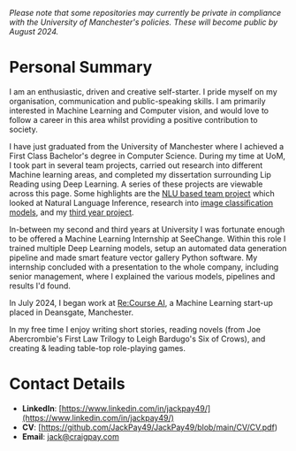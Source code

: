 _Please note that some repositories may currently be private in compliance with the University of Manchester's policies. These will become public by August 2024._

# Personal Summary
I am an enthusiastic, driven and creative self-starter. I pride myself on my organisation, communication and public-speaking skills. I am primarily interested in Machine Learning and Computer vision, and would love to follow a career in this area whilst providing a positive contribution to society.

I have just graduated from the University of Manchester where I achieved a First Class Bachelor's degree in Computer Science. During my time at UoM, I took part in several team projects, carried out research into different Machine learning areas, and completed my dissertation surrounding Lip Reading using Deep Learning. A series of these projects are viewable across this page. Some highlights are the [NLU based team project](https://github.com/DennisKiselev/nlu-coursework) which looked at Natural Language Inference, research into [image classification models](https://github.com/JackPay49/Image-Classification), and my [third year project](https://github.com/JackPay49/3rd-Year-Project). 

In-between my second and third years at University I was fortunate enough to be offered a Machine Learning Internship at SeeChange. Within this role I trained multiple Deep Learning models, setup an automated data generation pipeline and made smart feature vector gallery Python software. My internship concluded with a presentation to the whole company, including senior management, where I explained the various models, pipelines and results I'd found.

In July 2024, I began work at [Re:Course AI](https://www.recourseai.com/), a Machine Learning start-up placed in Deansgate, Manchester.

In my free time I enjoy writing short stories, reading novels (from Joe Abercrombie's First Law Trilogy to Leigh Bardugo's Six of Crows), and creating & leading table-top role-playing games.

# Contact Details
- **LinkedIn**: [https://www.linkedin.com/in/jackpay49/](https://www.linkedin.com/in/jackpay49/)
- **CV**: [https://github.com/JackPay49/JackPay49/blob/main/CV/CV.pdf)
- **Email**: jack@craigpay.com
